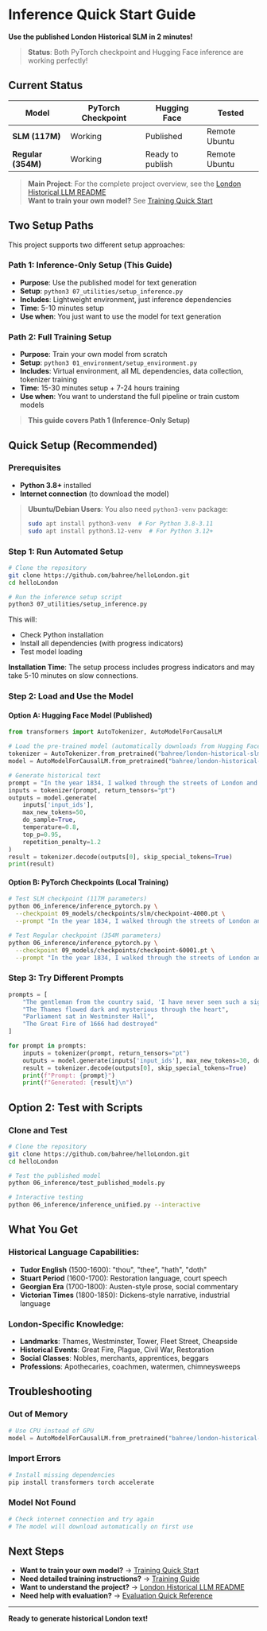 # Inference Quick Start Guide

**Use the published London Historical SLM in 2 minutes!**

> **Status**: Both PyTorch checkpoint and Hugging Face inference are working perfectly!

## **Current Status**

| **Model** | **PyTorch Checkpoint** | **Hugging Face** | **Tested** |
|-----------|------------------------|------------------|------------|
| **SLM (117M)** | Working | Published | Remote Ubuntu |
| **Regular (354M)** | Working | Ready to publish | Remote Ubuntu |

> **Main Project**: For the complete project overview, see the [London Historical LLM README](README.md)  
> **Want to train your own model?** See [Training Quick Start](TRAINING_QUICK_START.md)

## **Two Setup Paths**

This project supports two different setup approaches:

### **Path 1: Inference-Only Setup (This Guide)**
- **Purpose**: Use the published model for text generation
- **Setup**: `python3 07_utilities/setup_inference.py`
- **Includes**: Lightweight environment, just inference dependencies
- **Time**: 5-10 minutes setup
- **Use when**: You just want to use the model for text generation

### **Path 2: Full Training Setup**
- **Purpose**: Train your own model from scratch
- **Setup**: `python3 01_environment/setup_environment.py`
- **Includes**: Virtual environment, all ML dependencies, data collection, tokenizer training
- **Time**: 15-30 minutes setup + 7-24 hours training
- **Use when**: You want to understand the full pipeline or train custom models

> **This guide covers Path 1 (Inference-Only Setup)**

## **Quick Setup (Recommended)**

### **Prerequisites**
- **Python 3.8+** installed
- **Internet connection** (to download the model)

> **Ubuntu/Debian Users**: You also need `python3-venv` package:
> ```bash
> sudo apt install python3-venv  # For Python 3.8-3.11
> sudo apt install python3.12-venv  # For Python 3.12+
> ```

### **Step 1: Run Automated Setup**
```bash
# Clone the repository
git clone https://github.com/bahree/helloLondon.git
cd helloLondon

# Run the inference setup script
python3 07_utilities/setup_inference.py
```

This will:
- Check Python installation
- Install all dependencies (with progress indicators)
- Test model loading

**Installation Time**: The setup process includes progress indicators and may take 5-10 minutes on slow connections.

### **Step 2: Load and Use the Model**

#### **Option A: Hugging Face Model (Published)**
```python
from transformers import AutoTokenizer, AutoModelForCausalLM

# Load the pre-trained model (automatically downloads from Hugging Face)
tokenizer = AutoTokenizer.from_pretrained("bahree/london-historical-slm")
model = AutoModelForCausalLM.from_pretrained("bahree/london-historical-slm")

# Generate historical text
prompt = "In the year 1834, I walked through the streets of London and witnessed"
inputs = tokenizer(prompt, return_tensors="pt")
outputs = model.generate(
    inputs['input_ids'], 
    max_new_tokens=50, 
    do_sample=True,
    temperature=0.8,
    top_p=0.95,
    repetition_penalty=1.2
)
result = tokenizer.decode(outputs[0], skip_special_tokens=True)
print(result)
```

#### **Option B: PyTorch Checkpoints (Local Training)**
```bash
# Test SLM checkpoint (117M parameters)
python 06_inference/inference_pytorch.py \
  --checkpoint 09_models/checkpoints/slm/checkpoint-4000.pt \
  --prompt "In the year 1834, I walked through the streets of London and witnessed"

# Test Regular checkpoint (354M parameters)
python 06_inference/inference_pytorch.py \
  --checkpoint 09_models/checkpoints/checkpoint-60001.pt \
  --prompt "In the year 1834, I walked through the streets of London and witnessed"
```

### **Step 3: Try Different Prompts**
```python
prompts = [
    "The gentleman from the country said, 'I have never seen such a sight",
    "The Thames flowed dark and mysterious through the heart",
    "Parliament sat in Westminster Hall",
    "The Great Fire of 1666 had destroyed"
]

for prompt in prompts:
    inputs = tokenizer(prompt, return_tensors="pt")
    outputs = model.generate(inputs['input_ids'], max_new_tokens=30, do_sample=True)
    result = tokenizer.decode(outputs[0], skip_special_tokens=True)
    print(f"Prompt: {prompt}")
    print(f"Generated: {result}\n")
```

## **Option 2: Test with Scripts**

### **Clone and Test**
```bash
# Clone the repository
git clone https://github.com/bahree/helloLondon.git
cd helloLondon

# Test the published model
python 06_inference/test_published_models.py

# Interactive testing
python 06_inference/inference_unified.py --interactive
```


## **What You Get**

### **Historical Language Capabilities:**
- **Tudor English** (1500-1600): "thou", "thee", "hath", "doth"
- **Stuart Period** (1600-1700): Restoration language, court speech
- **Georgian Era** (1700-1800): Austen-style prose, social commentary
- **Victorian Times** (1800-1850): Dickens-style narrative, industrial language

### **London-Specific Knowledge:**
- **Landmarks**: Thames, Westminster, Tower, Fleet Street, Cheapside
- **Historical Events**: Great Fire, Plague, Civil War, Restoration
- **Social Classes**: Nobles, merchants, apprentices, beggars
- **Professions**: Apothecaries, coachmen, watermen, chimneysweeps

## **Troubleshooting**

### **Out of Memory**
```python
# Use CPU instead of GPU
model = AutoModelForCausalLM.from_pretrained("bahree/london-historical-slm", device_map="cpu")
```

### **Import Errors**
```bash
# Install missing dependencies
pip install transformers torch accelerate
```

### **Model Not Found**
```bash
# Check internet connection and try again
# The model will download automatically on first use
```

## **Next Steps**

- **Want to train your own model?** → [Training Quick Start](TRAINING_QUICK_START.md)
- **Need detailed training instructions?** → [Training Guide](TRAINING_GUIDE.md)
- **Want to understand the project?** → [London Historical LLM README](README.md)
- **Need help with evaluation?** → [Evaluation Quick Reference](EVALUATION_QUICK_REFERENCE.md)

---

**Ready to generate historical London text!**
